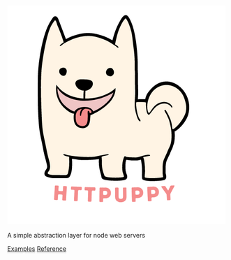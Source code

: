 ![](logo.png)

A simple abstraction layer for node web servers

[Examples](/examples/)
[Reference](/api-reference/)

